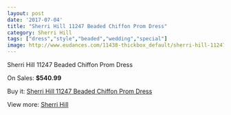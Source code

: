 ```yaml
---
layout: post
date: '2017-07-04'
title: "Sherri Hill 11247 Beaded Chiffon Prom Dress"
category: Sherri Hill
tags: ["dress","style","beaded","wedding","special"]
image: http://www.eudances.com/11438-thickbox_default/sherri-hill-11247-beaded-chiffon-prom-dress.jpg
---
```

Sherri Hill 11247 Beaded Chiffon Prom Dress

On Sales: **$540.99**
<a href="https://www.eudances.com/en/sherri-hill/3634-sherri-hill-11247-beaded-chiffon-prom-dress.html"><amp-img layout="responsive" width="600" height="600" src="//www.eudances.com/11438-thickbox_default/sherri-hill-11247-beaded-chiffon-prom-dress.jpg" alt="Sherri Hill 11247 Beaded Chiffon Prom Dress 0" /></a>
<a href="https://www.eudances.com/en/sherri-hill/3634-sherri-hill-11247-beaded-chiffon-prom-dress.html"><amp-img layout="responsive" width="600" height="600" src="//www.eudances.com/11444-thickbox_default/sherri-hill-11247-beaded-chiffon-prom-dress.jpg" alt="Sherri Hill 11247 Beaded Chiffon Prom Dress 1" /></a>
<a href="https://www.eudances.com/en/sherri-hill/3634-sherri-hill-11247-beaded-chiffon-prom-dress.html"><amp-img layout="responsive" width="600" height="600" src="//www.eudances.com/11443-thickbox_default/sherri-hill-11247-beaded-chiffon-prom-dress.jpg" alt="Sherri Hill 11247 Beaded Chiffon Prom Dress 2" /></a>
<a href="https://www.eudances.com/en/sherri-hill/3634-sherri-hill-11247-beaded-chiffon-prom-dress.html"><amp-img layout="responsive" width="600" height="600" src="//www.eudances.com/11442-thickbox_default/sherri-hill-11247-beaded-chiffon-prom-dress.jpg" alt="Sherri Hill 11247 Beaded Chiffon Prom Dress 3" /></a>
<a href="https://www.eudances.com/en/sherri-hill/3634-sherri-hill-11247-beaded-chiffon-prom-dress.html"><amp-img layout="responsive" width="600" height="600" src="//www.eudances.com/11441-thickbox_default/sherri-hill-11247-beaded-chiffon-prom-dress.jpg" alt="Sherri Hill 11247 Beaded Chiffon Prom Dress 4" /></a>
<a href="https://www.eudances.com/en/sherri-hill/3634-sherri-hill-11247-beaded-chiffon-prom-dress.html"><amp-img layout="responsive" width="600" height="600" src="//www.eudances.com/11440-thickbox_default/sherri-hill-11247-beaded-chiffon-prom-dress.jpg" alt="Sherri Hill 11247 Beaded Chiffon Prom Dress 5" /></a>
<a href="https://www.eudances.com/en/sherri-hill/3634-sherri-hill-11247-beaded-chiffon-prom-dress.html"><amp-img layout="responsive" width="600" height="600" src="//www.eudances.com/11439-thickbox_default/sherri-hill-11247-beaded-chiffon-prom-dress.jpg" alt="Sherri Hill 11247 Beaded Chiffon Prom Dress 6" /></a>

Buy it: [Sherri Hill 11247 Beaded Chiffon Prom Dress](https://www.eudances.com/en/sherri-hill/3634-sherri-hill-11247-beaded-chiffon-prom-dress.html "Sherri Hill 11247 Beaded Chiffon Prom Dress")

View more: [Sherri Hill](https://www.eudances.com/en/80-Sherri-Hill "Sherri Hill")